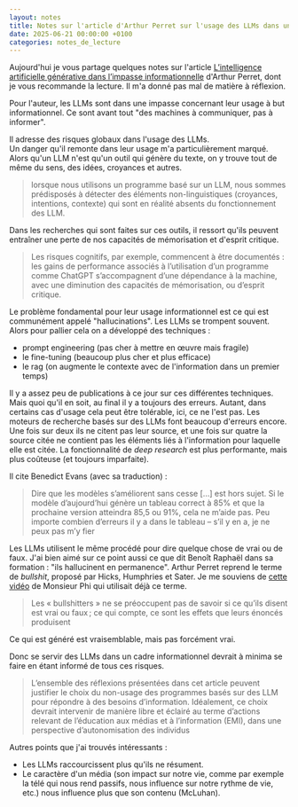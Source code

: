 ```yaml
---
layout: notes
title: Notes sur l'article d'Arthur Perret sur l'usage des LLMs dans un but informationnel
date: 2025-06-21 00:00:00 +0100
categories: notes_de_lecture
---
```

Aujourd'hui je vous partage quelques notes sur l'article [L’intelligence artificielle générative dans l’impasse informationnelle](https://www.arthurperret.fr/articles/2025-06-20-congres-sfsic-ia-impasse-informationnelle.html) d'Arthur Perret, dont je vous recommande la lecture. 
Il m'a donné pas mal de matière à réflexion. 

Pour l'auteur, les LLMs sont dans une impasse concernant leur usage à but informationnel. 
Ce sont avant tout "des machines à communiquer, pas à informer". 

Il adresse des risques globaux dans l'usage des LLMs.  
Un danger qu'il remonte dans leur usage m'a particulièrement marqué. 
Alors qu'un LLM n'est qu'un outil qui génère du texte, on y trouve tout de même du sens, des idées, croyances et autres. 

> lorsque nous utilisons un programme basé sur un LLM, nous sommes prédisposés à détecter des éléments non-linguistiques (croyances, intentions, contexte) qui sont en réalité absents du fonctionnement des LLM.

Dans les recherches qui sont faites sur ces outils, il ressort qu'ils peuvent entraîner une perte de nos capacités de mémorisation et d'esprit critique. 

> Les risques cognitifs, par exemple, commencent à être documentés : les gains de performance associés à l’utilisation d’un programme comme ChatGPT s’accompagnent d’une dépendance à la machine, avec une diminution des capacités de mémorisation, ou d’esprit critique. 

Le problème fondamental pour leur usage informationnel est ce qui est communément appelé "hallucinations". 
Les LLMs se trompent souvent. 
Alors pour pallier cela on a développé des techniques : 
* prompt engineering (pas cher à mettre en œuvre mais fragile)
* le fine-tuning (beaucoup plus cher et plus efficace)
* le rag (on augmente le contexte avec de l'information dans un premier temps)

Il y a assez peu de publications à ce jour sur ces différentes techniques. 
Mais quoi qu'il en soit, au final il y a toujours des erreurs. 
Autant, dans certains cas d'usage cela peut être tolérable, ici, ce ne l'est pas. 
Les moteurs de recherche basés sur des LLMs font beaucoup d'erreurs encore. 
Une fois sur deux ils ne citent pas leur source, et une fois sur quatre la source citée ne contient pas les éléments liés à l'information pour laquelle elle est citée. 
La fonctionnalité de _deep research_ est plus performante, mais plus coûteuse (et toujours imparfaite). 

Il cite Benedict Evans (avec sa traduction) : 

> Dire que les modèles s’améliorent sans cesse […] est hors sujet. Si le modèle d’aujourd’hui génère un tableau correct à 85% et que la prochaine version atteindra 85,5 ou 91%, cela ne m’aide pas. Peu importe combien d’erreurs il y a dans le tableau – s’il y en a, je ne peux pas m’y fier

Les LLMs utilisent le même procédé pour dire quelque chose de vrai ou de faux. 
J'ai bien aimé sur ce point aussi ce que dit Benoît Raphaël dans sa formation : "ils hallucinent en permanence". 
Arthur Perret reprend le terme de _bullshit_, proposé par Hicks, Humphries et Sater. 
Je me souviens de [cette vidéo](https://www.youtube.com/watch?v=R2fjRbc9Sa0&pp=ygUVbW9uc2lldXIgcGhpIGJ1bGxzaGl0) de Monsieur Phi qui utilisait déjà ce terme. 

> Les « bullshitters » ne se préoccupent pas de savoir si ce qu’ils disent est vrai ou faux ; ce qui compte, ce sont les effets que leurs énoncés produisent

Ce qui est généré est vraisemblable, mais pas forcément vrai. 

Donc se servir des LLMs dans un cadre informationnel devrait à minima se faire en étant informé de tous ces risques. 

> L’ensemble des réflexions présentées dans cet article peuvent justifier le choix du non-usage des programmes basés sur des LLM pour répondre à des besoins d’information. Idéalement, ce choix devrait intervenir de manière libre et éclairé au terme d’actions relevant de l’éducation aux médias et à l’information (EMI), dans une perspective d’autonomisation des individus

Autres points que j'ai trouvés intéressants : 
* Les LLMs raccourcissent plus qu'ils ne résument. 
* Le caractère d'un média (son impact sur notre vie, comme par exemple la télé qui nous rend passifs, nous influence sur notre rythme de vie, etc.) nous influence plus que son contenu (McLuhan).